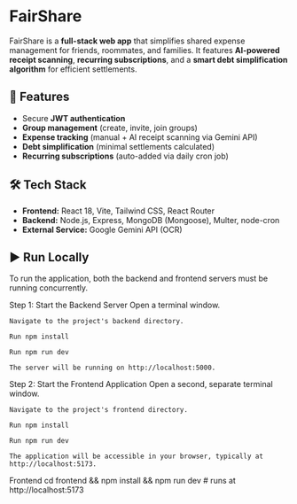 # FairShare 

FairShare is a **full-stack web app** that simplifies shared expense management for friends, roommates, and families. It features **AI-powered receipt scanning**, **recurring subscriptions**, and a **smart debt simplification algorithm** for efficient settlements.

## 🚀 Features
- Secure **JWT authentication**
- **Group management** (create, invite, join groups)
- **Expense tracking** (manual + AI receipt scanning via Gemini API)
- **Debt simplification** (minimal settlements calculated)
- **Recurring subscriptions** (auto-added via daily cron job)

## 🛠 Tech Stack
- **Frontend:** React 18, Vite, Tailwind CSS, React Router  
- **Backend:** Node.js, Express, MongoDB (Mongoose), Multer, node-cron  
- **External Service:** Google Gemini API (OCR)

## ▶️ Run Locally
To run the application, both the backend and frontend servers must be running concurrently.

Step 1: Start the Backend Server
    Open a terminal window.
    
    Navigate to the project's backend directory.
    
    Run npm install
    
    Run npm run dev 
    
    The server will be running on http://localhost:5000.

Step 2: Start the Frontend Application
    Open a second, separate terminal window.
    
    Navigate to the project's frontend directory.
    
    Run npm install 
    
    Run npm run dev 
    
    The application will be accessible in your browser, typically at http://localhost:5173.


Frontend
cd frontend && npm install && npm run dev # runs at http://localhost:5173
